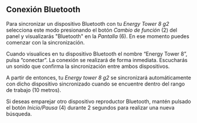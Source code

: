## Conexión Bluetooth

Para sincronizar un dispositivo Bluetooth con tu *Energy Tower 8 g2* selecciona este modo presionando el botón *Cambio de función* (2) del panel y visualizarás "Bluetooth" en la *Pantalla* (6). En ese momento puedes comenzar con la sincronización.

Cuando visualices en tu dispositivo Bluetooth el nombre “Energy Tower 8”, pulsa “conectar”. La conexión se realizará de forma inmediata. Escucharás un sonido que confirma la sincronización entre ambos dispositivos.

A partir de entonces, tu *Energy tower 8 g2* se sincronizará automáticamente con dicho dispositivo sincronizado cuando se encuentre dentro del rango de trabajo (10 metros).

Si deseas emparejar otro dispositivo reproductor Bluetooth, mantén pulsado el botón *Inicio/Pausa* (4) durante 2 segundos para realizar una nueva búsqueda.


